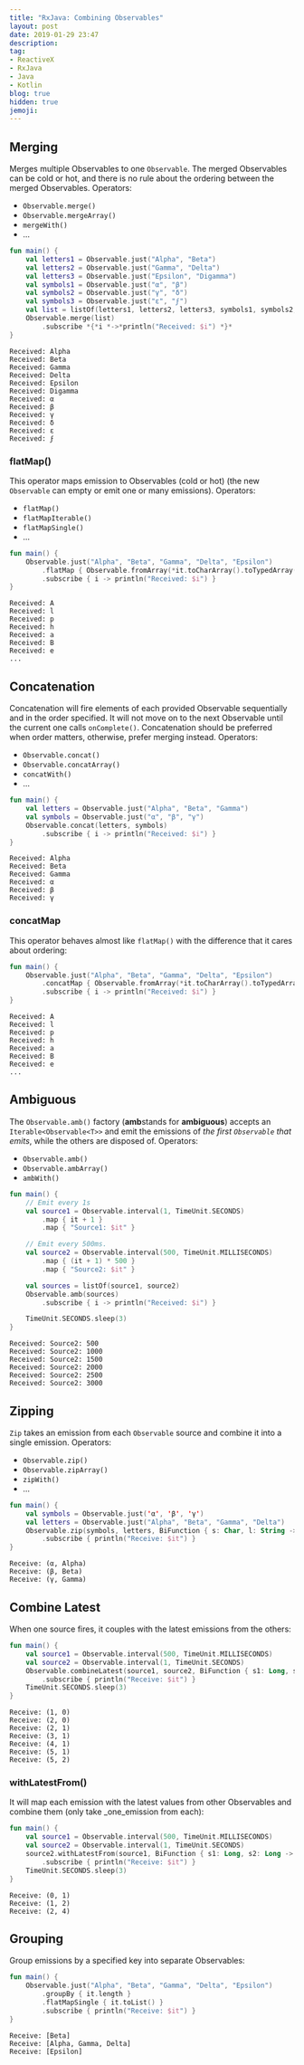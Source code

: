 ```yaml
---
title: "RxJava: Combining Observables"
layout: post
date: 2019-01-29 23:47
description:
tag:
- ReactiveX
- RxJava
- Java
- Kotlin
blog: true
hidden: true
jemoji:
---
```


## Merging
Merges multiple Observables to one `Observable`.
The merged Observables can be cold or hot, and there is no rule about the ordering between the merged Observables.
Operators:
* `Observable.merge()`
* `Observable.mergeArray()`
* `mergeWith()`
* …

```kotlin
fun main() {
    val letters1 = Observable.just("Alpha", "Beta")
    val letters2 = Observable.just("Gamma", "Delta")
    val letters3 = Observable.just("Epsilon", "Digamma")
    val symbols1 = Observable.just("α", "β")
    val symbols2 = Observable.just("γ", "δ")
    val symbols3 = Observable.just("ε", "ϝ")
    val list = listOf(letters1, letters2, letters3, symbols1, symbols2, symbols3)
    Observable.merge(list)
        .subscribe *{*i *->*println("Received: $i") *}*
}
```
```
Received: Alpha
Received: Beta
Received: Gamma
Received: Delta
Received: Epsilon
Received: Digamma
Received: α
Received: β
Received: γ
Received: δ
Received: ε
Received: ϝ
```

### flatMap()
This operator maps emission to Observables (cold or hot) (the new `Observable` can empty or emit one or many emissions).
Operators:
* `flatMap()`
* `flatMapIterable()`
* `flatMapSingle()`
* …

```kotlin
fun main() {
    Observable.just("Alpha", "Beta", "Gamma", "Delta", "Epsilon")
        .flatMap { Observable.fromArray(*it.toCharArray().toTypedArray()) } // String to Array<Char>
        .subscribe { i -> println("Received: $i") }
}
```
```
Received: A
Received: l
Received: p
Received: h
Received: a
Received: B
Received: e
...
```

## Concatenation
Concatenation will fire elements of each provided Observable sequentially and in the order specified. It will not move on to the next Observable until the current one calls `onComplete()`.
Concatenation should be preferred when order matters, otherwise, prefer merging instead. 
Operators:
* `Observable.concat()`
* `Observable.concatArray()`
* `concatWith()`
* …

```kotlin
fun main() {
    val letters = Observable.just("Alpha", "Beta", "Gamma")
    val symbols = Observable.just("α", "β", "γ")
    Observable.concat(letters, symbols)
        .subscribe { i -> println("Received: $i") }
}
```
```
Received: Alpha
Received: Beta
Received: Gamma
Received: α
Received: β
Received: γ
```

### concatMap
This operator behaves almost like `flatMap()` with the difference that it cares about ordering:
```kotlin
fun main() {
    Observable.just("Alpha", "Beta", "Gamma", "Delta", "Epsilon")
        .concatMap { Observable.fromArray(*it.toCharArray().toTypedArray()) } // String to Array<Char>
        .subscribe { i -> println("Received: $i") }
}
```
```
Received: A
Received: l
Received: p
Received: h
Received: a
Received: B
Received: e
...
```

## Ambiguous
The `Observable.amb()` factory (**amb**stands for **ambiguous**) accepts an `Iterable<Observable<T>>` and emit the emissions of _the first `Observable` that emits_, while the others are disposed of.
Operators:
* `Observable.amb()`
* `Observable.ambArray()`
* `ambWith()`

```kotlin
fun main() {
    // Emit every 1s
    val source1 = Observable.interval(1, TimeUnit.SECONDS)
        .map { it + 1 }
        .map { "Source1: $it" }

    // Emit every 500ms.
    val source2 = Observable.interval(500, TimeUnit.MILLISECONDS)
        .map { (it + 1) * 500 }
        .map { "Source2: $it" }

    val sources = listOf(source1, source2)
    Observable.amb(sources)
        .subscribe { i -> println("Received: $i") }

    TimeUnit.SECONDS.sleep(3)
}
```
```
Received: Source2: 500
Received: Source2: 1000
Received: Source2: 1500
Received: Source2: 2000
Received: Source2: 2500
Received: Source2: 3000
```

## Zipping
`Zip`  takes an emission from each `Observable` source and combine it into a single emission.
Operators:
* `Observable.zip()`
* `Observable.zipArray()`
* `zipWith()`
* …

```kotlin
fun main() {
    val symbols = Observable.just('α', 'β', 'γ')
    val letters = Observable.just("Alpha", "Beta", "Gamma", "Delta")
    Observable.zip(symbols, letters, BiFunction { s: Char, l: String -> s to l }) //RxJava BiFunction
        .subscribe { println("Receive: $it") }
}
```
```
Receive: (α, Alpha)
Receive: (β, Beta)
Receive: (γ, Gamma)
```

## Combine Latest
When one source fires, it couples with the latest emissions from the others:
```kotlin
fun main() {
    val source1 = Observable.interval(500, TimeUnit.MILLISECONDS)
    val source2 = Observable.interval(1, TimeUnit.SECONDS)
    Observable.combineLatest(source1, source2, BiFunction { s1: Long, s2: Long -> s1 to s2 }) //RxJava BiFunction
        .subscribe { println("Receive: $it") }
    TimeUnit.SECONDS.sleep(3)
}
```
```
Receive: (1, 0)
Receive: (2, 0)
Receive: (2, 1)
Receive: (3, 1)
Receive: (4, 1)
Receive: (5, 1)
Receive: (5, 2)
```

### withLatestFrom()
It will map each  emission with the latest values from other Observables and combine them (only take _one_emission from each): 
```kotlin
fun main() {
    val source1 = Observable.interval(500, TimeUnit.MILLISECONDS)
    val source2 = Observable.interval(1, TimeUnit.SECONDS)
    source2.withLatestFrom(source1, BiFunction { s1: Long, s2: Long -> s1 to s2 })
        .subscribe { println("Receive: $it") }
    TimeUnit.SECONDS.sleep(3)
}
```
```
Receive: (0, 1)
Receive: (1, 2)
Receive: (2, 4)
```

## Grouping
Group emissions by a specified key into separate Observables:
```kotlin
fun main() {
    Observable.just("Alpha", "Beta", "Gamma", "Delta", "Epsilon")
        .groupBy { it.length }
        .flatMapSingle { it.toList() }
        .subscribe { println("Receive: $it") }
}
```
```
Receive: [Beta]
Receive: [Alpha, Gamma, Delta]
Receive: [Epsilon]
```
